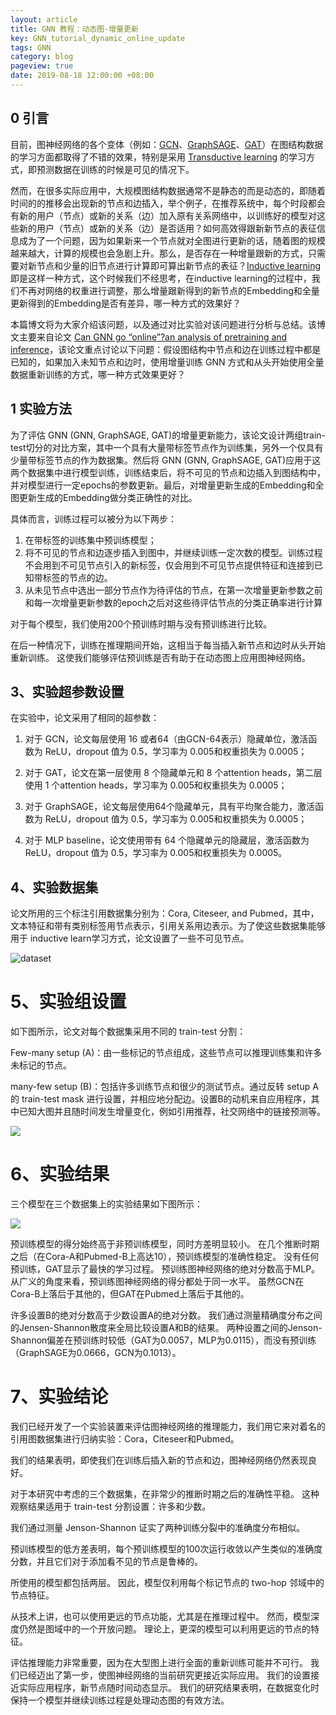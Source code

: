 ```yaml
---
layout: article
title: GNN 教程：动态图-增量更新
key: GNN_tutorial_dynamic_online_update
tags: GNN
category: blog
pageview: true
date: 2019-08-18 12:00:00 +08:00
---
```

## 0 引言

目前，图神经网络的各个变体（例如：[GCN](https://archwalker.github.io/blog/2019/06/01/GNN-Triplets-GCN.html)、[GraphSAGE](https://archwalker.github.io/blog/2019/06/01/GNN-Triplets-GraphSAGE.html)、[GAT](https://archwalker.github.io/blog/2019/06/01/GNN-Triplets-GAT.html)）在图结构数据的学习方面都取得了不错的效果，特别是采用 [Transductive learning](https://archwalker.github.io/blog/2019/06/01/GNN-Triplets-GraphSAGE.html) 的学习方式，即预测数据在训练的时候是可见的情况下。

然而，在很多实际应用中，大规模图结构数据通常不是静态的而是动态的，即随着时间的的推移会出现新的节点和边插入，举个例子，在推荐系统中，每个时段都会有新的用户（节点）或新的关系（边）加入原有关系网络中，以训练好的模型对这些新的用户（节点）或新的关系（边）是否适用？如何高效得跟新新节点的表征信息成为了一个问题，因为如果新来一个节点就对全图进行更新的话，随着图的规模越来越大，计算的规模也会急剧上升。那么，是否存在一种增量跟新的方式，只需要对新节点和少量的旧节点进行计算即可算出新节点的表征？[Inductive learning](https://archwalker.github.io/blog/2019/06/01/GNN-Triplets-GraphSAGE.html)即是这样一种方式，这个时候我们不经思考，在inductive learning的过程中，我们不再对网络的权重进行调整，那么增量跟新得到的新节点的Embedding和全量更新得到的Embedding是否有差异，哪一种方式的效果好？

本篇博文将为大家介绍该问题，以及通过对比实验对该问题进行分析与总结。该博文主要来自论文 [Can GNN go “online”?an analysis of pretraining and inference](https://arxiv.org/pdf/1905.06018)，该论文重点讨论以下问题：假设图结构中节点和边在训练过程中都是已知的，如果加入未知节点和边时，使用增量训练 GNN 方式和从头开始使用全量数据重新训练的方式，哪一种方式效果更好？

## 1 实验方法

为了评估 GNN (GNN, GraphSAGE, GAT)的增量更新能力，该论文设计两组train-test切分的对比方案，其中一个具有大量带标签节点作为训练集，另外一个仅具有少量带标签节点的作为数据集。然后将 GNN (GNN, GraphSAGE, GAT)应用于这两个数据集中进行模型训练，训练结束后，将不可见的节点和边插入到图结构中，并对模型进行一定epochs的参数更新。最后，对增量更新生成的Embedding和全图更新生成的Embedding做分类正确性的对比。

具体而言，训练过程可以被分为以下两步：

1. 在带标签的训练集中预训练模型；
2. 将不可见的节点和边逐步插入到图中，并继续训练一定次数的模型。训练过程不会用到不可见节点引入的新标签，仅会用到不可见节点提供特征和连接到已知带标签的节点的边。
3. 从未见节点中选出一部分节点作为待评估的节点，在第一次增量更新参数之前和每一次增量更新参数的epoch之后对这些待评估节点的分类正确率进行计算

对于每个模型，我们使用200个预训练时期与没有预训练进行比较。

在后一种情况下，训练在推理期间开始，这相当于每当插入新节点和边时从头开始重新训练。 这使我们能够评估预训练是否有助于在动态图上应用图神经网络。

## 3、实验超参数设置

在实验中，论文采用了相同的超参数：

1. 对于 GCN，论文每层使用 16 或者64（由GCN-64表示）隐藏单位，激活函数为 ReLU，dropout 值为 0.5，学习率为 0.005和权重损失为 0.0005；

2. 对于 GAT，论文在第一层使用 8 个隐藏单元和 8 个attention heads，第二层使用 1 个attention heads，学习率为 0.005和权重损失为 0.0005；

3. 对于 GraphSAGE，论文每层使用64个隐藏单元，具有平均聚合能力，激活函数为 ReLU，dropout 值为 0.5，学习率为 0.005和权重损失为 0.0005；

4. 对于 MLP baseline，论文使用带有 64 个隐藏单元的隐藏层，激活函数为 ReLU，dropout 值为 0.5，学习率为 0.005和权重损失为 0.0005。

## 4、实验数据集

论文所用的三个标注引用数据集分别为：Cora, Citeseer, and Pubmed，其中，文本特征和带有类别标签用节点表示，引用关系用边表示。为了使这些数据集能够用于 inductive learn学习方式，论文设置了一些不可见节点。

![dataset](img/dataset.png)


# 5、实验组设置

如下图所示，论文对每个数据集采用不同的 train-test 分割：

Few-many setup (A)：由一些标记的节点组成，这些节点可以推理训练集和许多未标记的节点。

many-few setup (B)：包括许多训练节点和很少的测试节点。通过反转 setup A的 train-test mask 进行设置，并相应地分配边。设置B的动机来自应用程序，其中已知大图并且随时间发生增量变化，例如引用推荐，社交网络中的链接预测等。

![](img/setup.png)


# 6、实验结果

三个模型在三个数据集上的实验结果如下图所示：

![](img/result1.png)

预训练模型的得分始终高于非预训练模型，同时方差明显较小。 在几个推断时期之后（在Cora-A和Pubmed-B上高达10），预训练模型的准确性稳定。 没有任何预训练，GAT显示了最快的学习过程。 预训练图神经网络的绝对分数高于MLP。 从广义的角度来看，预训练图神经网络的得分都处于同一水平。 虽然GCN在Cora-B上落后于其他的，但GAT在Pubmed上落后于其他的。

许多设置B的绝对分数高于少数设置A的绝对分数。 我们通过测量精确度分布之间的Jensen-Shannon散度来全局比较设置A和B的结果。 两种设置之间的Jenson-Shannon偏差在预训练时较低（GAT为0.0057，MLP为0.0115），而没有预训练（GraphSAGE为0.0666，GCN为0.1013）。


# 7、实验结论

我们已经开发了一个实验装置来评估图神经网络的推理能力，我们用它来对着名的引用图数据集进行归纳实验：Cora，Citeseer和Pubmed。

我们的结果表明，即使我们在训练后插入新的节点和边，图神经网络仍然表现良好。

对于本研究中考虑的三个数据集，在非常少的推断时期之后的准确性平稳。 这种观察结果适用于 train-test 分割设置：许多和少数。

我们通过测量 Jenson-Shannon 证实了两种训练分裂中的准确度分布相似。

预训练模型的低方差表明，每个预训练模型的100次运行收敛以产生类似的准确度分数，并且它们对于添加看不见的节点是鲁棒的。

所使用的模型都包括两层。 因此，模型仅利用每个标记节点的 two-hop 邻域中的节点特征。

从技术上讲，也可以使用更远的节点功能，尤其是在推理过程中。 然而，模型深度仍然是图域中的一个开放问题。 理论上，更深的模型可以利用更远的节点的特征。

评估推理能力非常重要，因为在大型图上进行全面的重新训练可能并不可行。 我们已经迈出了第一步，使图神经网络的当前研究更接近实际应用。 我们的设置接近实际应用程序，新节点随时间动态显示。 我们的研究结果表明，在数据变化时保持一个模型并继续训练过程是处理动态图的有效方法。